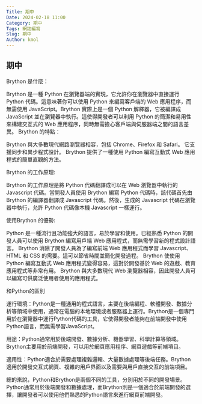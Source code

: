 ```yaml
---
Title: 期中
Date: 2024-02-18 11:00
Category: 期中
Tags: 網誌編寫
Slug: 期中
Author: kmol
---
```


## 期中
Brython 是什麼：

Brython 是一種 Python 在瀏覽器端的實現，它允許你在瀏覽器中直接運行 Python 代碼。這意味著你可以使用 Python 來編寫客戶端的 Web 應用程序，而無需使用 JavaScript。Brython 實際上是一個 Python 解釋器，它被編譯成 JavaScript 並在瀏覽器中執行。這使得開發者可以利用 Python 的簡潔和易用性來構建交互式的 Web 應用程序，同時無需擔心客戶端與伺服器端之間的語言差異。
Brython 的特點：

 Brython 與大多數現代網路瀏覽器相容，包括 Chrome、Firefox 和 Safari。
它支援同步和異步程式設計。
 Brython 提供了一種使用 Python 編寫互動式 Web 應用程式的簡單直觀的方法。

Brython 的工作原理:

Brython 的工作原理是將 Python 代碼翻譯成可以在 Web 瀏覽器中執行的 Javascript 代碼。當開發人員使用 Brython 編寫 Python 代碼時，該代碼首先由 Brython 的編譯器翻譯成 Javascript 代碼。然後，生成的 Javascript 代碼在瀏覽器中執行，允許 Python 代碼像本機 Javascript 一樣運行。

使用Brython 的優勢:

Python 是一種流行且功能強大的語言，易於學習和使用。已經熟悉 Python 的開發人員可以使用 Brython 編寫用戶端 Web 應用程式，而無需學習新的程式設計語言。
 Brython 消除了開發人員為了編寫前端 Web 應用程式而學習 Javascript、HTML 和 CSS 的需要。這可以節省時間並簡化開發過程。
 Brython 使使用 Python 編寫互動式 Web 應用程式變得容易，這對於開發基於 Web 的遊戲、教育應用程式等非常有用。
 Brython 與大多數現代 Web 瀏覽器相容，因此開發人員可以編寫可供廣泛使用者使用的應用程式。

 和Python的區別

運行環境：Python是一種通用的程式語言，主要在後端編程、軟體開發、數據分析等領域中使用，通常在電腦的本地環境或者服務器上運行。Brython是一個專門用於在瀏覽器中運行Python代碼的工具，它使得開發者能夠在前端開發中使用Python語言，而無需學習JavaScript。

用途：Python通常用於後端開發、數據分析、機器學習、科學計算等領域。Brython主要用於前端開發，可以用於網頁應用程序、網頁遊戲等前端項目。

適用性：Python適合於需要處理複雜邏輯、大量數據處理等後端任務。Brython適用於開發交互式網頁、複雜的用戶界面以及需要與用戶直接交互的前端項目。

總的來說，Python和Brython是兩個不同的工具，分別用於不同的開發場景。Python通常用於後端開發和數據處理，而Brython則是一個適合於前端開發的選擇，讓開發者可以使用他們熟悉的Python語言來進行網頁前端開發。